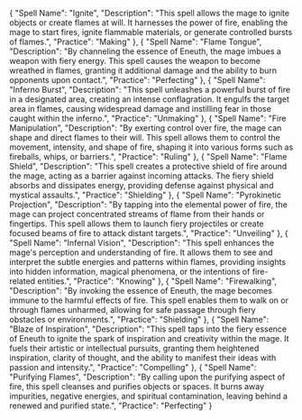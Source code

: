{
  "Spell Name": "Ignite",
  "Description": "This spell allows the mage to ignite objects or create flames at will. It harnesses the power of fire, enabling the mage to start fires, ignite flammable materials, or generate controlled bursts of flames.",
  "Practice": "Making"
},
{
  "Spell Name": "Flame Tongue",
  "Description": "By channeling the essence of Eneuth, the mage imbues a weapon with fiery energy. This spell causes the weapon to become wreathed in flames, granting it additional damage and the ability to burn opponents upon contact.",
  "Practice": "Perfecting"
},
{
  "Spell Name": "Inferno Burst",
  "Description": "This spell unleashes a powerful burst of fire in a designated area, creating an intense conflagration. It engulfs the target area in flames, causing widespread damage and instilling fear in those caught within the inferno.",
  "Practice": "Unmaking"
},
{
  "Spell Name": "Fire Manipulation",
  "Description": "By exerting control over fire, the mage can shape and direct flames to their will. This spell allows them to control the movement, intensity, and shape of fire, shaping it into various forms such as fireballs, whips, or barriers.",
  "Practice": "Ruling"
},
{
  "Spell Name": "Flame Shield",
  "Description": "This spell creates a protective shield of fire around the mage, acting as a barrier against incoming attacks. The fiery shield absorbs and dissipates energy, providing defense against physical and mystical assaults.",
  "Practice": "Shielding"
},
{
  "Spell Name": "Pyrokinetic Projection",
  "Description": "By tapping into the elemental power of fire, the mage can project concentrated streams of flame from their hands or fingertips. This spell allows them to launch fiery projectiles or create focused beams of fire to attack distant targets.",
  "Practice": "Unveiling"
},
{
  "Spell Name": "Infernal Vision",
  "Description": "This spell enhances the mage's perception and understanding of fire. It allows them to see and interpret the subtle energies and patterns within flames, providing insights into hidden information, magical phenomena, or the intentions of fire-related entities.",
  "Practice": "Knowing"
},
{
  "Spell Name": "Firewalking",
  "Description": "By invoking the essence of Eneuth, the mage becomes immune to the harmful effects of fire. This spell enables them to walk on or through flames unharmed, allowing for safe passage through fiery obstacles or environments.",
  "Practice": "Shielding"
},
{
  "Spell Name": "Blaze of Inspiration",
  "Description": "This spell taps into the fiery essence of Eneuth to ignite the spark of inspiration and creativity within the mage. It fuels their artistic or intellectual pursuits, granting them heightened inspiration, clarity of thought, and the ability to manifest their ideas with passion and intensity.",
  "Practice": "Compelling"
},
{
  "Spell Name": "Purifying Flames",
  "Description": "By calling upon the purifying aspect of fire, this spell cleanses and purifies objects or spaces. It burns away impurities, negative energies, and spiritual contamination, leaving behind a renewed and purified state.",
  "Practice": "Perfecting"
}